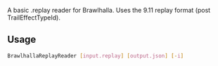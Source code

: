 A basic .replay reader for Brawlhalla.
Uses the 9.11 replay format (post TrailEffectTypeId).

## Usage
```sh
BrawlhallaReplayReader [input.replay] [output.json] [-i]
```
